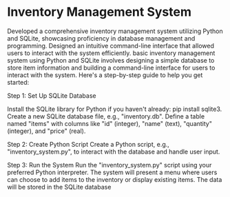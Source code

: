 # Inventory Management System
Developed a comprehensive inventory management system utilizing Python and SQLite, showcasing proficiency in database management and programming. Designed an intuitive command-line interface that allowed users to interact with the system efficiently. 
basic inventory management system using Python and SQLite involves designing a simple database to store item information and building a command-line interface for users to interact with the system. Here's a step-by-step guide to help you get started:

Step 1: Set Up SQLite Database

Install the SQLite library for Python if you haven't already: pip install sqlite3.
Create a new SQLite database file, e.g., "inventory.db".
Define a table named "items" with columns like "id" (integer), "name" (text), "quantity" (integer), and "price" (real).

Step 2: Create Python Script
Create a Python script, e.g., "inventory_system.py", to interact with the database and handle user input.

Step 3: Run the System
Run the "inventory_system.py" script using your preferred Python interpreter. The system will present a menu where users can choose to add items to the inventory or display existing items. The data will be stored in the SQLite database



